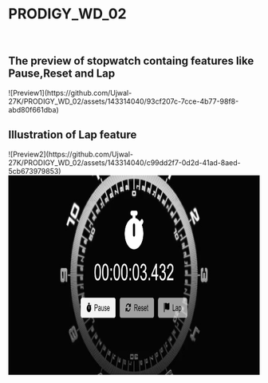 # PRODIGY_WD_02
<br>
<h2>The preview of stopwatch containg features like <b>Pause</b>,<b>Reset</b> and <b>Lap</b></h2>
![Preview1](https://github.com/Ujwal-27K/PRODIGY_WD_02/assets/143314040/93cf207c-7cce-4b77-98f8-abd80f661dba)
<h2>Illustration of <b>Lap</b> feature</h2>
![Preview2](https://github.com/Ujwal-27K/PRODIGY_WD_02/assets/143314040/c99dd2f7-0d2d-41ad-8aed-5cb673979853)

<img style="height:400px; width: 600px" src="Preview1.png" />
